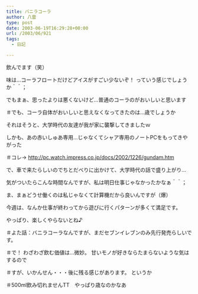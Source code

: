 ```yaml
---
title: バニラコーラ
author: 八雲
type: post
date: 2003-06-19T16:29:28+00:00
url: /2003/06/921
tags:
  - 日記

---
```

飲んでます（笑）
  
味は…コーラフロートだけどアイスがすごい少ないぞ！ っていう感じでしょうか＾＾；
  
でもまぁ、思ったよりは悪くないけど…普通のコーラのがおいしいと思います
  
＃でも、コーラ自体がおいしいと思えなくなってきたのは…歳でしょうか

それはそうと、大学時代の友達が我が家に襲撃してきましたｗ
  
しかも、あの赤いしゅあ専用…じゃなくてシャア専用のノートPCをもってきやがった
  
＃コレ→ http://pc.watch.impress.co.jp/docs/2002/1226/gundam.htm
  
で、車で来たらしいのでちとだべりに出かけて、大学時代の話で盛り上がり…
  
気がついたらこんな時間なんですが、私は明日仕事じゃなかったかなぁ＾＾；
  
ま、まぁどうせ働くのは私じゃなくて計算機だから良いんですが（爆）
  
今週は、なんか仕事が終わってから遊びに行くパターンが多くて満足です。
  
やっぱり、楽しくやらないとね♪

＃よた話：バニラコーラなんですが、まだセブンイレブンのみ先行発売らしいです。
  
＃で！ わざわざ飲む価値は…微妙。 甘いモノが好きならたまらないような気はするので
  
＃すが、いかんせん・・・後に残る感じがあります。 というか
  
＃500ml飲み切れませんTT　やっぱり歳なのかなあ

